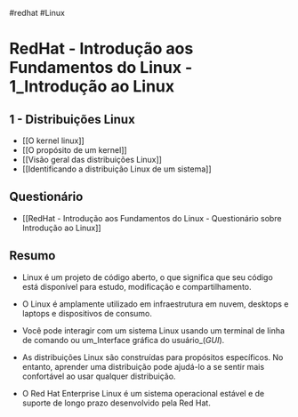 #redhat #Linux 
# RedHat - Introdução aos Fundamentos do Linux - 1_Introdução ao Linux

## 1 - Distribuições Linux

- [[O kernel linux]]
- [[O propósito de um kernel]]
- [[Visão geral das distribuições Linux]]
- [[Identificando a distribuição Linux de um sistema]]

## Questionário

- [[RedHat - Introdução aos Fundamentos do Linux - Questionário sobre Introdução ao Linux]]

## Resumo

- Linux é um projeto de código aberto, o que significa que seu código está disponível para estudo, modificação e compartilhamento.

- O Linux é amplamente utilizado em infraestrutura em nuvem, desktops e laptops e dispositivos de consumo.

- Você pode interagir com um sistema Linux usando um terminal de linha de comando ou um_Interface gráfica do usuário_(_GUI_).

- As distribuições Linux são construídas para propósitos específicos. No entanto, aprender uma distribuição pode ajudá-lo a se sentir mais confortável ao usar qualquer distribuição.

- O Red Hat Enterprise Linux é um sistema operacional estável e de suporte de longo prazo desenvolvido pela Red Hat.


























